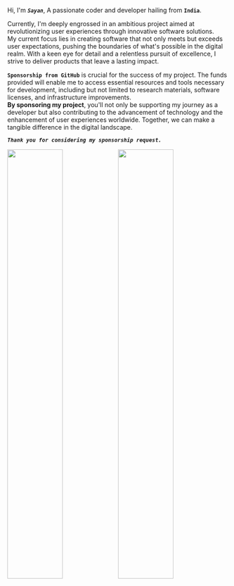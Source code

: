 Hi, I'm ***```Sayan```***, A passionate coder and developer hailing from **```India```**.

Currently, I'm deeply engrossed in an ambitious project aimed at revolutionizing user experiences through innovative software solutions.</br>
My current focus lies in creating software that not only meets but exceeds user expectations, pushing the boundaries of what's possible in the digital realm. With a keen eye for detail and a relentless pursuit of excellence, I strive to deliver products that leave a lasting impact.</br>

**```Sponsorship from GitHub```** is crucial for the success of my project. The funds provided will enable me to access essential resources and tools necessary for development, including but not limited to research materials, software licenses, and infrastructure improvements.</br>
**By sponsoring my project**, you'll not only be supporting my journey as a developer but also contributing to the advancement of technology and the enhancement of user experiences worldwide. Together, we can make a tangible difference in the digital landscape.

***```Thank you for considering my sponsorship request.```***


<!-- GitHub -->
<img align="center" width="50%" src="https://github-readme-streak-stats.herokuapp.com/?user=sayancyan&theme=midnight-purple&hide_border=true"/><img align="center" width="50%" src="https://github-readme-stats.vercel.app/api/top-langs/?username=sayancyan&theme=midnight-purple&hide_border=true&include_all_commits=false&count_private=false&layout=compact"/>
